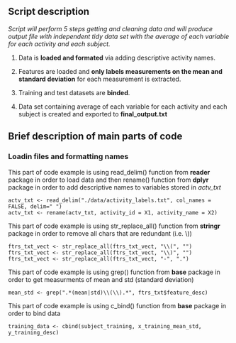 ## Script description

*Script will perform 5 steps getting and cleaning data and will produce output file with independent tidy data set with the average of each variable for each activity and each subject.*

1. Data is **loaded and formated** via adding descriptive activity names.

2. Features are loaded and **only labels measurements on the mean and standard deviation** for each measurement is extracted.

3. Training and test datasets are **binded**.

4. Data set containing average of each variable for each activity and each subject is created and exported to **final_output.txt**

## Brief description of main parts of code
### Loadin files and formatting names
This part of code example is using read_delim() function from **reader** package in order to load data and then rename() function from **dplyr** package in order to add descriptive names to variables stored in *actv_txt*

```
actv_txt <- read_delim("./data/activity_labels.txt", col_names = FALSE, delim=" ")
actv_txt <- rename(actv_txt, activity_id = X1, activity_name = X2)
```

This part of code example is using str_replace_all() function from **stringr** package in order to remove all chars that are redundant (i.e. \\))
```
ftrs_txt_vect <- str_replace_all(ftrs_txt_vect, "\\(", "")      
ftrs_txt_vect <- str_replace_all(ftrs_txt_vect, "\\)", "")
ftrs_txt_vect <- str_replace_all(ftrs_txt_vect, "-", ".")
```

This part of code example is using grep() function from **base** package in order to get measurments of mean and std (standard deviation)
```
mean_std <- grep(".*(mean|std)\\(\\).*", ftrs_txt$feature_desc)
```

This part of code example is using c_bind() function from **base** package in order to bind data
```
training_data <- cbind(subject_training, x_training_mean_std, y_training_desc)
```


